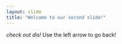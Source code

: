 ```yaml
---
layout: slide
title: "Welcome to our second slide!"
---
```

*check out dis!*
Use the left arrow to go back!
